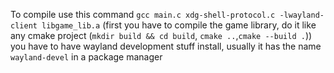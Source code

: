 To compile use this command `gcc main.c xdg-shell-protocol.c -lwayland-client libgame_lib.a` (first you have to compile the game library, do it like any cmake project (`mkdir build && cd build`, `cmake ..`,`cmake --build .`)) you have to have wayland development stuff install, usually it has the name `wayland-devel` in a package manager
